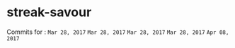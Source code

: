 # streak-savour

Commits for :
`Mar 28, 2017` 
`Mar 28, 2017` 
`Mar 28, 2017` 
`Mar 28, 2017` 
`Apr 08, 2017` 
